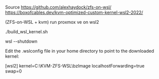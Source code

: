 Source
    https://github.com/alexhaydock/zfs-on-wsl/
    https://boxofcables.dev/kvm-optimized-custom-kernel-wsl2-2022/



(ZFS-on-WSL + kvm) run proxmox ve on wsl2


./build_wsl_kernel.sh

wsl --shutdown



Edit the .wslconfig file in your home directory to point to the downloaded kernel:

[wsl2]
kernel=C:\\KVM-ZFS-WSL\\bzImage
localhostForwarding=true
swap=0



